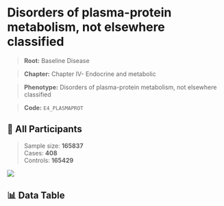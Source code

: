 # Disorders of plasma-protein metabolism, not elsewhere classified

> **Root:** Baseline Disease  

> **Chapter:** Chapter IV- Endocrine and metabolic  

> **Phenotype:** Disorders of plasma-protein metabolism, not elsewhere classified  

> **Code:** `E4_PLASMAPROT`

## 🧪 All Participants  
> Sample size: **165837**  
> Cases: **408**  
> Controls: **165429**
<img src="/Sensitive/Figures/ALL/Incidence/E4_PLASMAPROT.png"/>

## 📊 Data Table
<CsvTableMRF src="/Sensitive/Data/ALL/Incidence/COX_E4_PLASMAPROT.csv"/>

